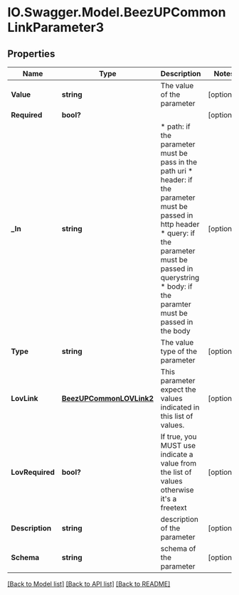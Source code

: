 # IO.Swagger.Model.BeezUPCommonLinkParameter3
## Properties

Name | Type | Description | Notes
------------ | ------------- | ------------- | -------------
**Value** | **string** | The value of the parameter | [optional] 
**Required** | **bool?** |  | [optional] 
**_In** | **string** | * path: if the parameter must be pass in the path uri * header: if the parameter must be passed in http header * query: if the parameter must be passed in querystring * body: if the paramter must be passed in the body  | [optional] 
**Type** | **string** | The value type of the parameter | [optional] 
**LovLink** | [**BeezUPCommonLOVLink2**](BeezUPCommonLOVLink2.md) | This parameter expect the values indicated in this list of values. | [optional] 
**LovRequired** | **bool?** | If true, you MUST use indicate a value from the list of values otherwise it&#39;s a freetext | [optional] 
**Description** | **string** | description of the parameter | [optional] 
**Schema** | **string** | schema of the parameter | [optional] 

[[Back to Model list]](../README.md#documentation-for-models) [[Back to API list]](../README.md#documentation-for-api-endpoints) [[Back to README]](../README.md)

